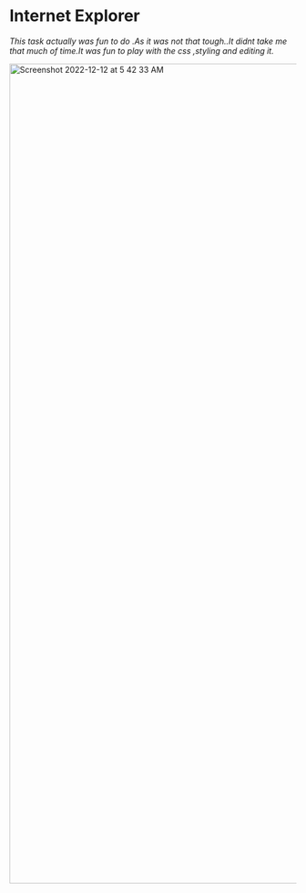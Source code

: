 # **Internet Explorer**
 
*This task actually was fun to do .As it was not that tough..It didnt take me that much of time.It was fun to play with the css ,styling and editing it.*

<img width="1438" alt="Screenshot 2022-12-12 at 5 42 33 AM" src="https://user-images.githubusercontent.com/116485331/207413083-1be8c7f0-162f-4bab-b80b-066df85d9459.png">
